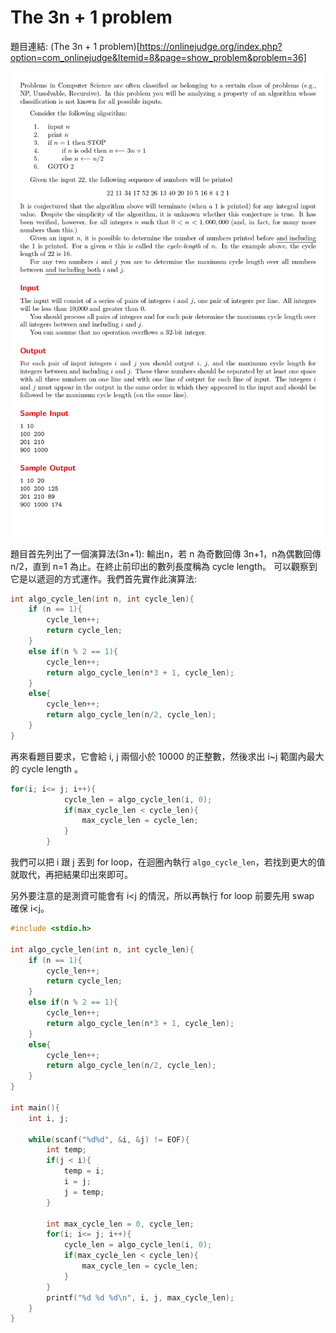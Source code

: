 # The 3n + 1 problem

題目連結: (The 3n + 1 problem)[https://onlinejudge.org/index.php?option=com_onlinejudge&Itemid=8&page=show_problem&problem=36]

![4-1](pic/4-1.jpg)

題目首先列出了一個演算法(3n+1): 輸出n，若 n 為奇數回傳 3n+1，n為偶數回傳 n/2，直到 n=1 為止。在終止前印出的數列長度稱為 cycle length。
可以觀察到它是以遞迴的方式運作。我們首先實作此演算法:

```C
int algo_cycle_len(int n, int cycle_len){
    if (n == 1){
        cycle_len++;
        return cycle_len;
    }
    else if(n % 2 == 1){
        cycle_len++;
        return algo_cycle_len(n*3 + 1, cycle_len);
    }
    else{
        cycle_len++;
        return algo_cycle_len(n/2, cycle_len);
    }
}
```

再來看題目要求，它會給 i, j 兩個小於 10000 的正整數，然後求出 i~j 範圍內最大的 cycle length 。
```C
for(i; i<= j; i++){
            cycle_len = algo_cycle_len(i, 0);
            if(max_cycle_len < cycle_len){
                max_cycle_len = cycle_len;
            }
        }
```
我們可以把 i 跟 j 丟到 for loop，在迴圈內執行 `algo_cycle_len`，若找到更大的值就取代，再把結果印出來即可。

另外要注意的是測資可能會有 i<j 的情況，所以再執行 for loop 前要先用 swap 確保 i<j。

```C
#include <stdio.h>

int algo_cycle_len(int n, int cycle_len){
    if (n == 1){
        cycle_len++;
        return cycle_len;
    }
    else if(n % 2 == 1){
        cycle_len++;
        return algo_cycle_len(n*3 + 1, cycle_len);
    }
    else{
        cycle_len++;
        return algo_cycle_len(n/2, cycle_len);
    }
}

int main(){
    int i, j;
    
    while(scanf("%d%d", &i, &j) != EOF){
        int temp;
        if(j < i){
            temp = i;
            i = j;
            j = temp;
        }
        
        int max_cycle_len = 0, cycle_len;
        for(i; i<= j; i++){
            cycle_len = algo_cycle_len(i, 0);
            if(max_cycle_len < cycle_len){
                max_cycle_len = cycle_len;
            }
        }
        printf("%d %d %d\n", i, j, max_cycle_len);
    }
}

```
